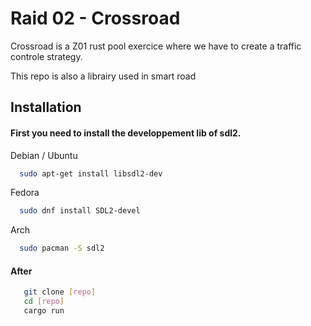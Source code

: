
# Raid 02 - Crossroad

Crossroad is a Z01 rust pool exercice where we have to create a traffic controle strategy.

This repo is also a librairy used in smart road
## Installation

#### First you need to install the developpement lib of sdl2.

 Debian / Ubuntu
 ```bash
   sudo apt-get install libsdl2-dev
 ```
 
 Fedora
 ```bash
   sudo dnf install SDL2-devel
 ```
 
 Arch
 ```bash
   sudo pacman -S sdl2
 ```

#### After 

```bash
   git clone [repo]
   cd [repo]
   cargo run
 ```
